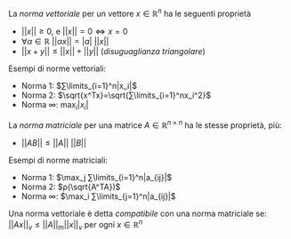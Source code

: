 La *norma vettoriale* per un vettore $x∈ℝ^n$ ha le seguenti proprietà
- $||x||≥0$, e $||x||=0⇔x=0$
- $∀α∈ℝ\:||αx||=|a|\:||x||$
- $||x+y||≤||x||+||y||$ (*disuguaglianza triangolare*)

Esempi di norme vettoriali:
- Norma 1: $∑\limits_{i=1}^n|x_i|$
- Norma 2: $\sqrt{x^Tx}=\sqrt{∑\limits_{i=1}^nx_i^2}$
- Norma ∞: $\max_i |x_i|$


La *norma matriciale* per una matrice $A∈ℝ^{n×n}$ ha le stesse proprietà, più:
- $||AB||≤||A||\:||B||$

Esempi di norme matriciali:
- Norma 1: $\max_j ∑\limits_{i=1}^n|a_{ij}|$
- Norma 2: $ρ(\sqrt{A^TA})$
- Norma ∞: $\max_i ∑\limits_{j=1}^n|a_{ij}|$

Una norma vettoriale è detta *compatibile* con una norma matriciale se:
$||Ax||_v ≤ ||A||_m||x||_v$
 per ogni $x∈ℝ^n$